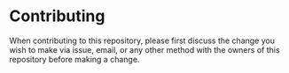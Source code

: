 # Contributing

When contributing to this repository, please first discuss the change you wish to make via issue,
email, or any other method with the owners of this repository before making a change. 